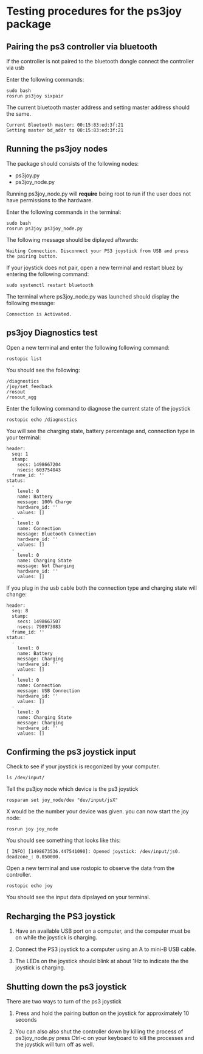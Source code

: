  # Testing procedures for the ps3joy package # 

## Pairing the ps3 controller via bluetooth ##
If the controller is not paired to the bluetooth dongle connect 
the controller via usb 

Enter the following commands: 

``` 
sudo bash 
rosrun ps3joy sixpair
```
The current bluetooth master address and setting master address should the same.

``` 
Current Bluetooth master: 00:15:83:ed:3f:21
Setting master bd_addr to 00:15:83:ed:3f:21
``` 

## Running the ps3joy nodes ## 
The package should consists of the following nodes:  
* ps3joy.py 
* ps3joy_node.py 
 

Running ps3joy_node.py will **require** being root to run if the user does not have 
permissions to the hardware. 

Enter the following commands in the terminal:
 
```
sudo bash 
rosrun ps3joy ps3joy_node.py
``` 
The following message should be diplayed aftwards: 

```
Waiting Connection. Disconnect your PS3 joystick from USB and press the pairing button.
```
 
If your joystick does not pair, open a new terminal and restart bluez by 
entering the following command: 

```
sudo systemctl restart bluetooth 
``` 
The terminal where ps3joy_node.py was launched should display the following message: 
``` 
Connection is Activated. 
```
## ps3joy Diagnostics test ## 
Open a new terminal and enter the following following command: 
```
rostopic list
``` 
You should see the following: 
``` 
/diagnostics
/joy/set_feedback
/rosout
/rosout_agg
```
Enter the following command to diagnose the current state of the joystick
```  
rostopic echo /diagnostics
```
You will see the charging state, battery percentage and, connection type in your terminal:
``` 
header: 
  seq: 1
  stamp: 
    secs: 1498667204
    nsecs: 603754043
  frame_id: ''
status: 
  - 
    level: 0
    name: Battery
    message: 100% Charge
    hardware_id: ''
    values: []
  - 
    level: 0
    name: Connection
    message: Bluetooth Connection
    hardware_id: ''
    values: []
  - 
    level: 0
    name: Charging State
    message: Not Charging
    hardware_id: ''
    values: []
```

If you plug in the usb cable both the connection type and charging state will change: 
```
header: 
  seq: 8
  stamp: 
    secs: 1498667507
    nsecs: 798973083
  frame_id: ''
status: 
  - 
    level: 0
    name: Battery
    message: Charging
    hardware_id: ''
    values: []
  - 
    level: 0
    name: Connection
    message: USB Connection
    hardware_id: ''
    values: []
  - 
    level: 0
    name: Charging State
    message: Charging
    hardware_id: ''
    values: []
```

## Confirming the ps3 joystick input ## 
Check to see if your joystick is recgonized by your computer.   

``` 
ls /dev/input/ 
``` 
Tell the ps3joy node which device is the ps3 joystick 
``` 
rosparam set joy_node/dev "dev/input/jsX"
``` 
X would be the number your device was given.
you can now start the joy node: 

``` 
rosrun joy joy_node 
```
You should see something that looks like this: 
```
[ INFO] [1498673536.447541090]: Opened joystick: /dev/input/js0. deadzone_: 0.050000.
```
Open a new terminal and use rostopic to observe the data from the controller. 
```
rostopic echo joy 
``` 
You should see the input data dipslayed on your terminal. 

## Recharging the PS3 joystick 
1. Have an available USB port on a computer, and the computer must be on while the joystick is
   charging. 

2. Connect the PS3 joystick to a computer using an A to mini-B USB cable. 

3. The LEDs on the joystick should blink at about 1Hz to indicate the the joystick is charging.

## Shutting down the ps3 joystick
There are two ways to turn of the ps3 joystick   
1. Press and hold the pairing button on the joystick for approximately 10 seconds
 
2. You can also also shut the controller down by killing the process of ps3joy_node.py
   press Ctrl-c on your keyboard to kill the processes and the joystick will turn off 
   as well. 
